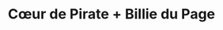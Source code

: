 ---
layout: post
category: concert
title: Cœur de Pirate + Billie du Page
artists: 
- Cœur de Pirate
- Billie du Page
place: 
- Folies Bergère
country: France
city: Paris
---